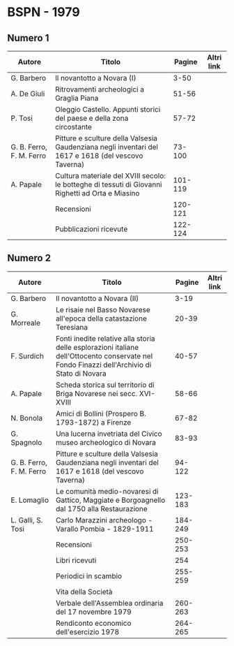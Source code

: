 # BSPN - 1979

## Numero 1

| Autore                   | Titolo                                                                                              | Pagine  | Altri link |
|--------------------------|-----------------------------------------------------------------------------------------------------|---------|------------|
| G. Barbero               | Il novantotto a Novara (I)                                                                          | 3-50    |            |
| A. De Giuli              | Ritrovamenti archeologici a Graglia Piana                                                           | 51-56   |            |
| P. Tosi                  | Oleggio Castello. Appunti storici del paese e della zona circostante                                | 57-72   |            |
| G. B. Ferro, F. M. Ferro | Pitture e sculture della Valsesia Gaudenziana negli inventari del 1617 e 1618 (del vescovo Taverna) | 73-100  |            |
| A. Papale                | Cultura materiale del XVIII secolo: le botteghe di tessuti di Giovanni Righetti ad Orta e Miasino   | 101-119 |            |
|                          | Recensioni                                                                                          | 120-121 |            |
|                          | Pubblicazioni ricevute                                                                              | 122-124 |            |

## Numero 2

| Autore                   | Titolo                                                                                                                                      | Pagine  | Altri link |
|--------------------------|---------------------------------------------------------------------------------------------------------------------------------------------|---------|------------|
| G. Barbero               | Il novantotto a Novara (II)                                                                                                                 | 3-19    |            |
| G. Morreale              | Le risaie nel Basso Novarese all'epoca della catastazione Teresiana                                                                         | 20-39   |            |
| F. Surdich               | Fonti inedite relative alla storia delle esplorazioni italiane dell'Ottocento conservate nel Fondo Finazzi dell'Archivio di Stato di Novara | 40-57   |            |
| A. Papale                | Scheda storica sul territorio di Briga Novarese nei secc. XVI-XVIII                                                                         | 58-66   |            |
| N. Bonola                | Amici di Bollini (Prospero B. 1793-1872) a Firenze                                                                                          | 67-82   |            |
| G. Spagnolo              | Una lucerna invetriata del Civico museo archeologico di Novara                                                                              | 83-93   |            |
| G. B. Ferro, F. M. Ferro | Pitture e sculture della Valsesia Gaudenziana negli inventari del 1617 e 1618 (del vescovo Taverna)                                         | 94-122  |            |
| E. Lomaglio              | Le comunità medio-novaresi di Gattico, Maggiate e Borgoagnello dal 1750 alla Restaurazione                                                  | 123-183 |            |
| L. Galli, S. Tosi        | Carlo Marazzini archeologo - Varallo Pombia - 1829-1911                                                                                     | 184-249 |            |
|                          | Recensioni                                                                                                                                  | 250-253 |            |
|                          | Libri ricevuti                                                                                                                              | 254     |            |
|                          | Periodici in scambio                                                                                                                        | 255-259 |            |
|                          | Vita della Società                                                                                                                          |         |            |
|                          | Verbale dell'Assemblea ordinaria del 17 novembre 1979                                                                                       | 260-263 |            |
|                          | Rendiconto economico dell'esercizio 1978                                                                                                    | 264-265 |            |
